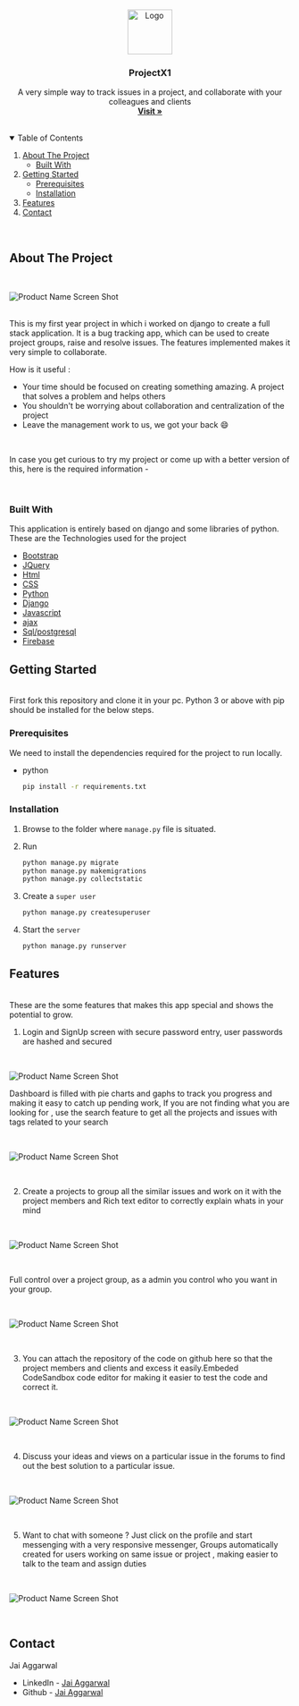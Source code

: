 <!-- PROJECT LOGO -->
<br />
<p align="center">
  <a href="https://github.com/JJFIREE/Project-X1">
    <img src="ReadmeFiles/logo.png" alt="Logo" width="80" height="80">
  </a>

  <h3 align="center">ProjectX1</h3>

  <p align="center">
    A very simple way to track issues in a project, and collaborate with your colleagues and clients
    <br />
    <a href="https://github.com/JJFIREE/Project-X1"><strong>Visit »</strong></a>
    <br />
    <br />
  </p>
</p>

<!-- TABLE OF CONTENTS -->
<details open="open">
  <summary>Table of Contents</summary>
  <ol>
    <li>
      <a href="#about-the-project">About The Project</a>
      <ul>
        <li><a href="#built-with">Built With</a></li>
      </ul>
    </li>
    <li>
      <a href="#getting-started">Getting Started</a>
      <ul>
        <li><a href="#prerequisites">Prerequisites</a></li>
        <li><a href="#installation">Installation</a></li>
      </ul>
    </li>
    <li><a href="#features">Features</a></li>
    <li><a href="#contact">Contact</a></li>
  </ol>
</details>
<br />
<!-- ABOUT THE PROJECT -->

## About The Project

<br />

![Product Name Screen Shot][product-screenshot]

<br />
This is my first year project in which i worked on django to create a full stack application.
It is a bug tracking app, which can be used to create project groups, raise and resolve issues.
The features implemented makes it very simple to collaborate.

How is it useful :

- Your time should be focused on creating something amazing. A project that solves a problem and helps others
- You shouldn't be worrying about collaboration and centralization of the project
- Leave the management work to us, we got your back :smile:

<br />

In case you get curious to try my project or come up with a better version of this, here is the required information -

<br />

### <b>Built With</b>

This application is entirely based on django and some libraries of python. These are the Technologies used for the project

- [Bootstrap](https://getbootstrap.com)
- [JQuery](https://jquery.com)
- [Html](https://laravel.com)
- [CSS](https://www.w3schools.com/css/)
- [Python](https://www.programiz.com/python-programming)
- [Django](https://www.djangoproject.com/)
- [Javascript](https://www.javascript.com/)
- [ajax](https://www.w3schools.com/js/js_ajax_intro.asp)
- [Sql/postgresql](https://www.w3schools.com/sql/default.Asp)
- [Firebase](https://firebase.google.com/)

<!-- GETTING STARTED -->

## Getting Started

<br />
First fork this repository and clone it in your pc. Python 3 or above with pip should be installed for the below steps.

### Prerequisites

We need to install the dependencies required for the project to run locally.

- python

  ```sh
  pip install -r requirements.txt
  ```

### Installation

1. Browse to the folder where `manage.py` file is situated.
2. Run

   ```sh
   python manage.py migrate
   python manage.py makemigrations
   python manage.py collectstatic
   ```

3. Create a `super user`

   ```sh
   python manage.py createsuperuser
   ```

4. Start the `server`

   ```sh
   python manage.py runserver
   ```

<!-- features EXAMPLES -->

## <b>Features</b>

<br />
These are the some features that makes this app special and shows the potential to grow.

<br />

1. Login and SignUp screen with secure password entry, user passwords are hashed and secured

<br />

![Product Name Screen Shot][product-screenshot1]

Dashboard is filled with pie charts and gaphs to track you progress and making it easy to catch up pending work, If you are not finding what you are looking for , use the search feature to get all the projects and issues with tags related to your search

<br />

![Product Name Screen Shot][product-screenshot]

<br />

2. Create a projects to group all the similar issues and work on it with the project members and Rich text editor to correctly explain whats in your mind

<br />

![Product Name Screen Shot][product-screenshot2]

   <br />

Full control over a project group, as a admin you control who you want in your group.

   <br />

![Product Name Screen Shot][product-screenshot3]

   <br />

3. You can attach the repository of the code on github here so that the project members and clients and excess it easily.Embeded CodeSandbox code editor for making it easier to test the code and correct it.

<br />

![Product Name Screen Shot][product-screenshot4]

<br />

4. Discuss your ideas and views on a particular issue in the forums to find out the best solution to a particular issue.

<br />

![Product Name Screen Shot][product-screenshot5]

   <br />

5. Want to chat with someone ? Just click on the profile and start messenging with a very responsive messenger, Groups automatically created for users working on same issue or project , making easier to talk to the team and assign duties

<br />

![Product Name Screen Shot][product-screenshot6]

   <br />

<!-- ROADMAP -->

## Contact

Jai Aggarwal

- LinkedIn - [Jai Aggarwal](https://www.linkedin.com/in/jai-agg01/)
- Github - [Jai Aggarwal](https://github.com/JJFIREE)

<!-- ACKNOWLEDGEMENTS -->

[product-screenshot]: ./ReadmeFiles/Screenshot.png
[product-screenshot1]: ./ReadmeFiles/Screenshot1.png
[product-screenshot2]: ./ReadmeFiles/Screenshot2.png
[product-screenshot3]: ./ReadmeFiles/Screenshot3.png
[product-screenshot4]: ./ReadmeFiles/Screenshot4.png
[product-screenshot5]: ./ReadmeFiles/Screenshot5.png
[product-screenshot6]: ./ReadmeFiles/Screenshot6.png
